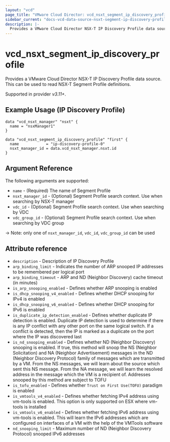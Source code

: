 ```yaml
---
layout: "vcd"
page_title: "VMware Cloud Director: vcd_nsxt_segment_ip_discovery_profile"
sidebar_current: "docs-vcd-data-source-nsxt-segment-ip-discovery-profile"
description: |-
  Provides a VMware Cloud Director NSX-T IP Discovery Profile data source. This can be used to read NSX-T Segment Profile definitions.
---
```


# vcd\_nsxt\_segment\_ip\_discovery\_profile

Provides a VMware Cloud Director NSX-T IP Discovery Profile data source. This can be used to read NSX-T Segment Profile definitions.

Supported in provider *v3.11+*.

## Example Usage (IP Discovery Profile)

```hcl
data "vcd_nsxt_manager" "nsxt" {
  name = "nsxManager1"
}

data "vcd_nsxt_segment_ip_discovery_profile" "first" {
  name            = "ip-discovery-profile-0"
  nsxt_manager_id = data.vcd_nsxt_manager.nsxt.id
}
```


## Argument Reference

The following arguments are supported:

* `name` - (Required) The name of Segment Profile
* `nsxt_manager_id` - (Optional) Segment Profile search context. Use when searching by NSX-T manager
* `vdc_id` - (Optional) Segment Profile search context. Use when searching by VDC
* `vdc_group_id` - (Optional) Segment Profile search context. Use when searching by VDC group

-> Note: only one of `nsxt_manager_id`, `vdc_id`, `vdc_group_id` can be used


## Attribute reference

* `description` -  Description of IP Discovery Profile
* `arp_binding_limit` - Indicates the number of ARP snooped IP addresses to be remembered per
  logical port
* `arp_binding_timeout` - ARP and ND (Neighbor Discovery) cache timeout (in minutes)
* `is_arp_snooping_enabled` - Defines whether ARP snooping is enabled
* `is_dhcp_snooping_v4_enabled` - Defines whether DHCP snooping for IPv4 is enabled
* `is_dhcp_snooping_v6_enabled` - Defines whether DHCP snooping for IPv6 is enabled
* `is_duplicate_ip_detection_enabled` - Defines whether duplicate IP detection is enabled. Duplicate
  IP detection is used to determine if there is any IP conflict with any other port on the same
  logical switch. If a conflict is detected, then the IP is marked as a duplicate on the port where
  the IP was discovered last
* `is_nd_snooping_enabled` - Defines whether ND (Neighbor Discovery) snooping is enabled. If true,
  this method will snoop the NS (Neighbor Solicitation) and NA (Neighbor Advertisement) messages in
  the ND (Neighbor Discovery Protocol) family of messages which are transmitted by a VM. From the NS
  messages, we will learn about the source which sent this NS message. From the NA message, we will
  learn the resolved address in the message which the VM is a recipient of. Addresses snooped by
  this method are subject to TOFU
* `is_tofu_enabled` - Defines whether `Trust on First Use(TOFU)` paradigm is enabled
* `is_vmtools_v4_enabled` - Defines whether fetching IPv4 address using vm-tools is enabled. This
  option is only supported on ESX where vm-tools is installed
* `is_vmtools_v6_enabled` - Defines whether fetching IPv6 address using vm-tools is enabled. This
  will learn the IPv6 addresses which are configured on interfaces of a VM with the help of the
  VMTools software
* `nd_snooping_limit` - Maximum number of ND (Neighbor Discovery Protocol) snooped IPv6 addresses
